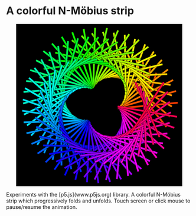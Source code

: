 # A colorful N-Möbius strip
<img style="margin:0px auto;display:block" src="/imgs/Sketch.png" alt="Responsive image" width=450>
<p></p>
Experiments with the [p5.js](www.p5js.org) library. A colorful N-Möbius strip which progressively folds and unfolds. Touch screen or click mouse to pause/resume the animation.
